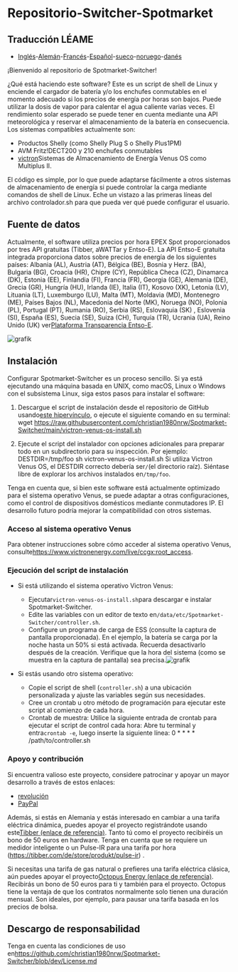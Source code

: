 # Repositorio-Switcher-Spotmarket

## Traducción LÉAME

-   [Inglés](README.md)-[Alemán](README.de.md)-[Francés](README.fr.md)-[Español](README.es.md)-[sueco](README.sv.md)-[noruego](README.no.md)-[danés](README.da.md)

¡Bienvenido al repositorio de Spotmarket-Switcher!

¿Qué está haciendo este software?
Este es un script de shell de Linux y enciende el cargador de batería y/o los enchufes conmutables en el momento adecuado si los precios de energía por horas son bajos.
Puede utilizar la dosis de vapor para calentar el agua caliente varias veces.
El rendimiento solar esperado se puede tener en cuenta mediante una API meteorológica y reservar el almacenamiento de la batería en consecuencia.
Los sistemas compatibles actualmente son:

-   Productos Shelly (como Shelly Plug S o Shelly Plus1PM)
-   AVM Fritz!DECT200 y 210 enchufes conmutables
-   [victron](https://www.victronenergy.com/)Sistemas de Almacenamiento de Energía Venus OS como Multiplus II.

El código es simple, por lo que puede adaptarse fácilmente a otros sistemas de almacenamiento de energía si puede controlar la carga mediante comandos de shell de Linux.
Eche un vistazo a las primeras líneas del archivo controlador.sh para que pueda ver qué puede configurar el usuario.

## Fuente de datos

Actualmente, el software utiliza precios por hora EPEX Spot proporcionados por tres API gratuitas (Tibber, aWATTar y Entso-E).
La API Entso-E gratuita integrada proporciona datos sobre precios de energía de los siguientes países:
Albania (AL), Austria (AT), Bélgica (BE), Bosnia y Herz. (BA), Bulgaria (BG), Croacia (HR), Chipre (CY), República Checa (CZ), Dinamarca (DK), Estonia (EE), Finlandia (FI), Francia (FR), Georgia (GE), Alemania (DE), Grecia (GR), Hungría (HU), Irlanda (IE), Italia (IT), Kosovo (XK), Letonia (LV), Lituania (LT), Luxemburgo (LU), Malta (MT), Moldavia (MD), Montenegro (ME), Países Bajos (NL), Macedonia del Norte (MK), Noruega (NO), Polonia (PL), Portugal (PT), Rumania (RO), Serbia (RS), Eslovaquia (SK) , Eslovenia (SI), España (ES), Suecia (SE), Suiza (CH), Turquía (TR), Ucrania (UA), Reino Unido (UK) ver[Plataforma Transparencia Entso-E](https://transparency.entsoe.eu/transmission-domain/r2/dayAheadPrices/show).

![grafik](https://user-images.githubusercontent.com/6513794/224442951-c0155a48-f32b-43f4-8014-d86d60c3b311.png)

## Instalación

Configurar Spotmarket-Switcher es un proceso sencillo. Si ya está ejecutando una máquina basada en UNIX, como macOS, Linux o Windows con el subsistema Linux, siga estos pasos para instalar el software:

1.  Descargue el script de instalación desde el repositorio de GitHub usando[este hipervínculo](https://raw.githubusercontent.com/christian1980nrw/Spotmarket-Switcher/main/victron-venus-os-install.sh), o ejecute el siguiente comando en su terminal:
        wget https://raw.githubusercontent.com/christian1980nrw/Spotmarket-Switcher/main/victron-venus-os-install.sh

2.  Ejecute el script del instalador con opciones adicionales para preparar todo en un subdirectorio para su inspección. Por ejemplo:
        DESTDIR=/tmp/foo sh victron-venus-os-install.sh
    Si utiliza Victron Venus OS, el DESTDIR correcto debería ser`/`(el directorio raíz). Siéntase libre de explorar los archivos instalados en`/tmp/foo`.

Tenga en cuenta que, si bien este software está actualmente optimizado para el sistema operativo Venus, se puede adaptar a otras configuraciones, como el control de dispositivos domésticos mediante conmutadores IP. El desarrollo futuro podría mejorar la compatibilidad con otros sistemas.

### Acceso al sistema operativo Venus

Para obtener instrucciones sobre cómo acceder al sistema operativo Venus, consulte<https://www.victronenergy.com/live/ccgx:root_access>.

### Ejecución del script de instalación

-   Si está utilizando el sistema operativo Victron Venus:
    -   Ejecutar`victron-venus-os-install.sh`para descargar e instalar Spotmarket-Switcher.
    -   Edite las variables con un editor de texto en`/data/etc/Spotmarket-Switcher/controller.sh`.
    -   Configure un programa de carga de ESS (consulte la captura de pantalla proporcionada). En el ejemplo, la batería se carga por la noche hasta un 50% si está activada. Recuerda desactivarlo después de la creación. Verifique que la hora del sistema (como se muestra en la captura de pantalla) sea precisa.![grafik](https://user-images.githubusercontent.com/6513794/206877184-b8bf0752-b5d5-4c1b-af15-800b6499cfc7.png)

-   Si estás usando otro sistema operativo:
    -   Copie el script de shell (`controller.sh`) a una ubicación personalizada y ajuste las variables según sus necesidades.
    -   Cree un crontab u otro método de programación para ejecutar este script al comienzo de cada hora.
    -   Crontab de muestra:
          Utilice la siguiente entrada de crontab para ejecutar el script de control cada hora:
          Abre tu terminal y entra`crontab -e`, luego inserte la siguiente línea:
            0 * * * * /path/to/controller.sh

### Apoyo y contribución

Si encuentra valioso este proyecto, considere patrocinar y apoyar un mayor desarrollo a través de estos enlaces:

-   [revolución](https://revolut.me/christqki2)
-   [PayPal](https://paypal.me/christian1980nrw)

Además, si estás en Alemania y estás interesado en cambiar a una tarifa eléctrica dinámica, puedes apoyar el proyecto registrándote usando este[Tibber (enlace de referencia)](https://invite.tibber.com/ojgfbx2e). Tanto tú como el proyecto recibiréis un bono de 50 euros en hardware. Tenga en cuenta que se requiere un medidor inteligente o un Pulse-IR para una tarifa por hora (<https://tibber.com/de/store/produkt/pulse-ir>) .

Si necesitas una tarifa de gas natural o prefieres una tarifa eléctrica clásica, aún puedes apoyar el proyecto[Octopus Energy (enlace de referencia)](https://share.octopusenergy.de/glass-raven-58).
Recibirás un bono de 50 euros para ti y también para el proyecto.
Octopus tiene la ventaja de que los contratos normalmente solo tienen una duración mensual. Son ideales, por ejemplo, para pausar una tarifa basada en los precios de bolsa.

## Descargo de responsabilidad

Tenga en cuenta las condiciones de uso en<https://github.com/christian1980nrw/Spotmarket-Switcher/blob/dev/License.md>
